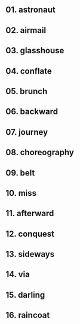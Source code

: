## 01. astronaut

## 02. airmail

## 03. glasshouse

## 04. conflate

## 05. brunch

## 06. backward

## 07. journey

## 08. choreography

## 09. belt

## 10. miss

## 11. afterward

## 12. conquest

## 13. sideways

## 14. via

## 15. darling

## 16. raincoat
